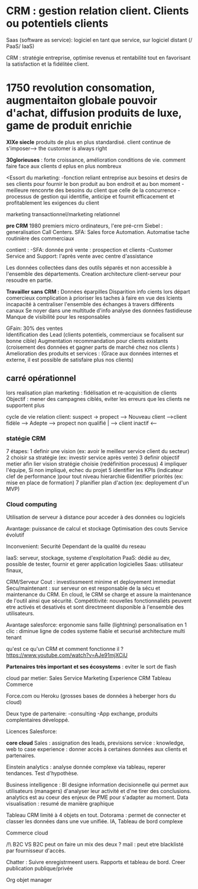 # CRM : gestion relation client. Clients ou potentiels clients

Saas (software as service): logiciel en tant que service, sur logiciel distant
(/ PaaS/ IaaS)

CRM : stratégie entreprise, optimise revenus et rentabilité tout en favorisant la satisfaction et la fidélitée client.

# 1750 revolution consomation, augmentaiton globale pouvoir d'achat, diffusion produits de luxe, game de produit enrichie

**XIXe siecle** produits de plus en plus standardisé. client continue de s'imposer--> the customer is always right

**30glorieuses** : forte croissance, amélioration conditions de vie.
comment faire face aux clients d eplus en plus nombreux

<Essort du marketing:
-fonction reliant entreprise aux besoins et desirs de ses clients pour fournir le bon produit au bon endroit et au bon moment
-meilleure renconrte des besoins du client que celle de la concurrence
-processus de gestion qui identifie, anticipe et fournit efficacement et profitablement les exigences du client

marketing transactionnel/marketing relationnel

**pre CRM** 1980 premiers micro ordinateurs, l'ere pré-crm
Siebel : generalisation Call Centers. SFA: Sales force Automation. Automatise tache routinière des commerciaux

contient :
-SFA: donnée pré vente : prospection et clients
-Customer Service and Support: l'après vente avec centre d'assistance

Les données collectées dans des outils séparés et non accessible à l'ensemble des départements. Creation architecture client-serveur pour resoudre en partie.

**Travailler sans CRM :**
Données éparpilles
Disparition info cients lors départ comercieux
complication à prioriser les taches à faire en vue des lcients
incapacité à centraliser l'ensemble des échanges à travers différents canaux
Se noyer dans une multitude d'info
analyse des données fastidieuse
Manque de visibilité pour les responsables

GFain:
30% des ventes  
Identification des Lead (clients potentiels, commerciaux se focalisent sur bonne cible)
Augmentation recommandation pour clients existants (croisement des données et gagner parts de marché chez nos clients )
Amelioration des produits et services : (Grace aux données internes et externe, il est possible de satisfaire plus nos clients)

## carré opérationnel

lors realisation plan marketing : fidélisation et re-acquisition de clients
Objectif : mener des campagnes ciblés, eviter les erreurs que les clients ne supportent plus

cycle de vie relation client:
suspect -> propect --> Nouveau client -->client fidèle --> Adepte
--> propect non qualifié | --> client inactif <--

### statégie CRM

7 étapes:
1 definir une vision (ex: avoir le meilleur service client du secteur)
2 choisir sa stratégie (ex: investir service après vente)
3 definir objectif metier afin lier vision stratégie choisie (redéfinition processus)
4 impliquer l'équipe, Si non impliqué, echec du projet
5 identifier les KPIs (indicateur clef de performance )pour tout niveau hierarchie
6identifier priorités (ex: mise en place de formation)
7 planifier plan d'action (ex: deployement d'un MVP)

### Cloud computing

Utilisation de serveur à distance pour acceder à des données ou logiciels

Avantage:
puissance de calcul et stockage
Optimisation des couts
Service évolutif

Inconvenient:
Securité
Dependant de la qualité du reseau

IaaS: serveur, stockage, systeme d'exploitation
PaaS: dédié au dev, possible de tester, fournir et gerer application logicielles
Saas: utilisateur finaux,

CRM/Serveur
Cout : investissmeent minime et deployement immediat
Secu/maintenant : sur serveur on est responsable de la sécu et maintenance du CRM. En cloud, le CRM se charge et assure la maintenance de l'outil ainsi que sécurité.
Compétitivité: nouvelles fonctionnaliéts peuvent etre activés et desativés et sont directmeent disponible à l'ensemble des utilisateurs.

Avantage salesforce:
ergonomie sans faille (lightning)
personalisation en 1 clic : diminue ligne de codes
systeme fiable et securisé
architecture multi tenant

qu'est ce qu'un CRM et comment fonctionne il ?
https://www.youtube.com/watch?v=AJe91mjXCiU

**Partenaires très important et ses écosystems** : eviter le sort de flash

cloud par metier:
Sales
Service
Marketing
Experience
CRM Tableau
Commerce

Force.com ou Heroku (grosses bases de données à heberger hors du cloud)

Deux type de partenaire:
-consulting
-App exchange, produits complentaires développé.

Licences Salesforce:

**core cloud**
Sales : assignation des leads, previsions
service : knowledge, web to case
experience : donner accès à certaines données aux clients et partenaires.

Einstein analytics : analyse donnée complexe via tableau, reperer tendances. Test d'hypothèse.

Business intelligence : BI designe information decisionnelle qui permet aux utilisateurs (managers) d'analyser leur activité et d'ne tirer des conclusions.
analytics est au coeur des enjeux de PME pour s'adapter au moment.
Data visualisation : resumé de manière graphique

Tableau CRM limité à 4 objets en tout. Dotorama : permet de connecter et classer les données dans une vue unifiée. IA, Tableau de bord complexe

Commerce cloud

/!\ B2C VS B2C peut on faire un mix des deux ?
mail : peut etre blacklisté par fournisseur d'accès.

Chatter :
Suivre enregistrmeent users. Rapports et tableau de bord.
Creer publication publique/privée

Org
objet manager
